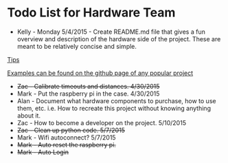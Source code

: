 Todo List for Hardware Team
===========================
- Kelly - Monday 5/4/2015 - Create README.md file that gives a fun overview and description of the
hardware side of the project.  These are meant to be relatively concise and
simple.

[Tips](http://stackoverflow.com/questions/2304863/how-to-write-a-good-readme)

[Examples can be found on the github page of any popular project](https://github.com/muan/github-gmail)

- ~~Zac - Calibrate timeouts and distances. 4/30/2015~~
- Mark - Put the raspberry pi in the case. 4/30/2015
- Alan - Document what hardware components to purchase, how to use them, etc.
i.e. How to recreate this project without knowing anything about it.
- Zac - How to become a developer on the project. 5/10/2015
- ~~Zac - Clean up python code. 5/7/2015~~
- Mark - Wifi autoconnect? 5/7/2015
- ~~Mark - Auto reset the raspberry pi.~~
- ~~Mark - Auto Login~~

